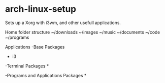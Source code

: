 # arch-linux-setup
Sets up a Xorg with i3wm, and other usefull applications.

Home folder structure
~/downloads
~/images
~/music
~/documents
~/code
~/programs

Applications
-Base Packages
* i3

-Terminal Packages
*

-Programs and Applications Packages
*
